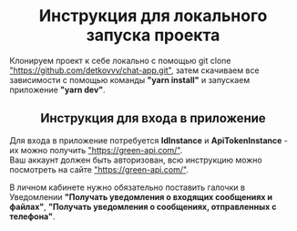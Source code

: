 <h1 align="center">Инструкция для локального запуска проекта</h1>
Клонируем проект к себе локально с помощью git clone <a href="https://github.com/detkovvv/chat-app.git" target="_blank">"https://github.com/detkovvv/chat-app.git"</a>,
затем скачиваем все зависимости с помощью команды <b>"yarn install"</b> и запускаем приложение <b>"yarn dev"</b>.

<h2 align="center">Инструкция для входа в приложение</h2>
Для входа в приложение потребуется <b>IdInstance</b> и <b>ApiTokenInstance</b> - их можно получить <a href="https://green-api.com/" target="_blank">"https://green-api.com/"</a>.<br/>
Ваш аккаунт должен быть авторизован, всю инструкцию можно посмотреть на сайте <a href="https://green-api.com/" target="_blank">"https://green-api.com/"</a>.

В личном кабинете нужно обязательно поставить галочки в Уведомлении <b>"Получать уведомления о входящих сообщениях и файлах"</b>, <b>"Получать уведомления о сообщениях, отправленных с телефона"</b>.
